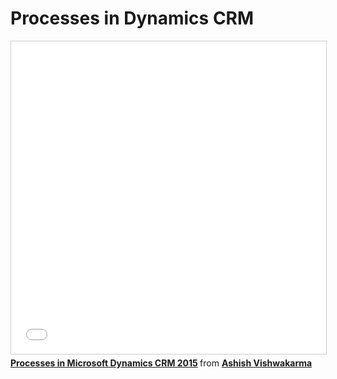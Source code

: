 # Processes in Dynamics CRM

<iframe src="//www.slideshare.net/slideshow/embed_code/key/HPeGPc3nPeEIm0" width="100%" height="500" frameborder="0" marginwidth="0" marginheight="0" scrolling="no" style="border:1px solid #CCC; border-width:1px; margin-bottom:5px; max-width: 100%;" allowfullscreen> </iframe> <div style="margin-bottom:5px"> <strong> <a href="//www.slideshare.net/AshishVishwakarma13/processes-in-microsoft-dynamics-crm-2015" title="Processes in Microsoft Dynamics CRM 2015" target="_blank">Processes in Microsoft Dynamics CRM 2015</a> </strong> from <strong><a href="https://www.slideshare.net/AshishVishwakarma13" target="_blank">Ashish Vishwakarma</a></strong> </div>